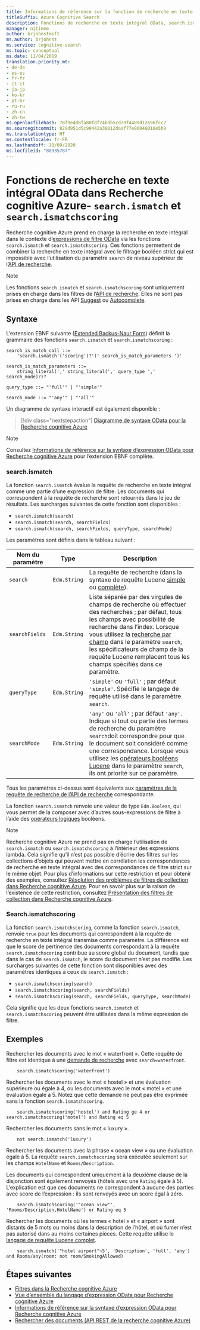 ```yaml
---
title: Informations de référence sur la fonction de recherche en texte intégral OData
titleSuffix: Azure Cognitive Search
description: Fonctions de recherche en texte intégral OData, search.ismatch et search.ismatchscoring dans les requêtes de Recherche cognitive Azure.
manager: nitinme
author: brjohnstmsft
ms.author: brjohnst
ms.service: cognitive-search
ms.topic: conceptual
ms.date: 11/04/2019
translation.priority.mt:
- de-de
- es-es
- fr-fr
- it-it
- ja-jp
- ko-kr
- pt-br
- ru-ru
- zh-cn
- zh-tw
ms.openlocfilehash: 78f9e4d8fa80fdf74bdb5cd79f4489d12696fcc2
ms.sourcegitcommit: 829d951d5c90442a38012daaf77e86046018e5b9
ms.translationtype: HT
ms.contentlocale: fr-FR
ms.lasthandoff: 10/09/2020
ms.locfileid: "88935787"
---
```

# <a name="odata-full-text-search-functions-in-azure-cognitive-search---searchismatch-and-searchismatchscoring"></a>Fonctions de recherche en texte intégral OData dans Recherche cognitive Azure- `search.ismatch` et `search.ismatchscoring`

Recherche cognitive Azure prend en charge la recherche en texte intégral dans le contexte d’[expressions de filtre OData](query-odata-filter-orderby-syntax.md) via les fonctions `search.ismatch` et `search.ismatchscoring`. Ces fonctions permettent de combiner la recherche en texte intégral avec le filtrage booléen strict qui est impossible avec l’utilisation du paramètre `search` de niveau supérieur de l’[API de recherche](/rest/api/searchservice/search-documents).

> [!NOTE]
> Les fonctions `search.ismatch` et `search.ismatchscoring` sont uniquement prises en charge dans les filtres de l’[API de recherche](/rest/api/searchservice/search-documents). Elles ne sont pas prises en charge dans les API [Suggest](/rest/api/searchservice/suggestions) ou [Autocomplete](/rest/api/searchservice/autocomplete).

## <a name="syntax"></a>Syntaxe

L’extension EBNF suivante ([Extended Backus-Naur Form](https://en.wikipedia.org/wiki/Extended_Backus–Naur_form)) définit la grammaire des fonctions `search.ismatch` et `search.ismatchscoring` :

<!-- Upload this EBNF using https://bottlecaps.de/rr/ui to create a downloadable railroad diagram. -->

```
search_is_match_call ::=
    'search.ismatch'('scoring')?'(' search_is_match_parameters ')'

search_is_match_parameters ::=
    string_literal(',' string_literal(',' query_type ',' search_mode)?)?

query_type ::= "'full'" | "'simple'"

search_mode ::= "'any'" | "'all'"
```

Un diagramme de syntaxe interactif est également disponible :

> [!div class="nextstepaction"]
> [Diagramme de syntaxe OData pour la Recherche cognitive Azure](https://azuresearch.github.io/odata-syntax-diagram/#search_is_match_call)

> [!NOTE]
> Consultez [Informations de référence sur la syntaxe d’expression OData pour Recherche cognitive Azure](search-query-odata-syntax-reference.md) pour l’extension EBNF complète.

### <a name="searchismatch"></a>search.ismatch

La fonction `search.ismatch` évalue la requête de recherche en texte intégral comme une partie d’une expression de filtre. Les documents qui correspondent à la requête de recherche sont retournés dans le jeu de résultats. Les surcharges suivantes de cette fonction sont disponibles :

- `search.ismatch(search)`
- `search.ismatch(search, searchFields)`
- `search.ismatch(search, searchFields, queryType, searchMode)`

Les paramètres sont définis dans le tableau suivant :

| Nom du paramètre | Type | Description |
| --- | --- | --- |
| `search` | `Edm.String` | La requête de recherche (dans la syntaxe de requête Lucene [simple](query-simple-syntax.md) ou [complète](query-lucene-syntax.md)). |
| `searchFields` | `Edm.String` | Liste séparée par des virgules de champs de recherche où effectuer des recherches ; par défaut, tous les champs avec possibilité de recherche dans l’index. Lorsque vous utilisez la [recherche par champ](query-lucene-syntax.md#bkmk_fields) dans le paramètre `search`, les spécificateurs de champ de la requête Lucene remplacent tous les champs spécifiés dans ce paramètre. |
| `queryType` | `Edm.String` | `'simple'` ou `'full'` ; par défaut `'simple'`. Spécifie le langage de requête utilisé dans le paramètre `search`. |
| `searchMode` | `Edm.String` | `'any'` ou `'all'` ; par défaut `'any'`. Indique si tout ou partie des termes de recherche du paramètre `search`doit correspondre pour que le document soit considéré comme une correspondance. Lorsque vous utilisez les [opérateurs booléens Lucene](query-lucene-syntax.md#bkmk_boolean) dans le paramètre `search`, ils ont priorité sur ce paramètre. |

Tous les paramètres ci-dessus sont équivalents aux [paramètres de la requête de recherche de l’API de recherche](/rest/api/searchservice/search-documents) correspondante.

La fonction `search.ismatch` renvoie une valeur de type `Edm.Boolean`, qui vous permet de la composer avec d’autres sous-expressions de filtre à l’aide des [opérateurs logiques](search-query-odata-logical-operators.md) booléens.

> [!NOTE]
> Recherche cognitive Azure ne prend pas en charge l’utilisation de `search.ismatch` ou `search.ismatchscoring` à l’intérieur des expressions lambda. Cela signifie qu’il n’est pas possible d’écrire des filtres sur les collections d’objets qui peuvent mettre en corrélation les correspondances de recherche en texte intégral avec des correspondances de filtre strict sur le même objet. Pour plus d’informations sur cette restriction et pour obtenir des exemples, consultez [Résolution des problèmes de filtres de collection dans Recherche cognitive Azure](search-query-troubleshoot-collection-filters.md). Pour en savoir plus sur la raison de l’existence de cette restriction, consultez [Présentation des filtres de collection dans Recherche cognitive Azure](search-query-understand-collection-filters.md).


### <a name="searchismatchscoring"></a>Search.ismatchscoring

La fonction `search.ismatchscoring`, comme la fonction `search.ismatch`, renvoie `true` pour les documents qui correspondent à la requête de recherche en texte intégral transmise comme paramètre. La différence est que le score de pertinence des documents correspondant à la requête `search.ismatchscoring` contribue au score global du document, tandis que dans le cas de `search.ismatch`, le score du document n’est pas modifié. Les surcharges suivantes de cette fonction sont disponibles avec des paramètres identiques à ceux de `search.ismatch` :

- `search.ismatchscoring(search)`
- `search.ismatchscoring(search, searchFields)`
- `search.ismatchscoring(search, searchFields, queryType, searchMode)`

Cela signifie que les deux fonctions `search.ismatch` et `search.ismatchscoring` peuvent être utilisées dans la même expression de filtre.

## <a name="examples"></a>Exemples

Rechercher les documents avec le mot « waterfront ». Cette requête de filtre est identique à une [demande de recherche](/rest/api/searchservice/search-documents) avec `search=waterfront`.

```odata-filter-expr
    search.ismatchscoring('waterfront')
```

Rechercher les documents avec le mot « hostel » et une évaluation supérieure ou égale à 4, ou les documents avec le mot « motel » et une évaluation égale à 5. Notez que cette demande ne peut pas être exprimée sans la fonction `search.ismatchscoring`.

```odata-filter-expr
    search.ismatchscoring('hostel') and Rating ge 4 or search.ismatchscoring('motel') and Rating eq 5
```

Rechercher les documents sans le mot « luxury ».

```odata-filter-expr
    not search.ismatch('luxury')
```

Rechercher les documents avec la phrase « ocean view » ou une évaluation égale à 5. La requête `search.ismatchscoring` sera exécutée seulement sur les champs `HotelName` et `Rooms/Description`.

Les documents qui correspondent uniquement à la deuxième clause de la disjonction sont également renvoyés (hôtels avec une `Rating` égale à 5). L’explication est que ces documents ne correspondent à aucune des parties avec score de l’expression : ils sont renvoyés avec un score égal à zéro.

```odata-filter-expr
    search.ismatchscoring('"ocean view"', 'Rooms/Description,HotelName') or Rating eq 5
```

Rechercher les documents où les termes « hotel » et « airport » sont distants de 5 mots ou moins dans la description de l’hôtel, et où fumer n’est pas autorisé dans au moins certaines pièces. Cette requête utilise le [langage de requête Lucene complet](query-lucene-syntax.md).

```odata-filter-expr
    search.ismatch('"hotel airport"~5', 'Description', 'full', 'any') and Rooms/any(room: not room/SmokingAllowed)
```

## <a name="next-steps"></a>Étapes suivantes  

- [Filtres dans la Recherche cognitive Azure](search-filters.md)
- [Vue d’ensemble du langage d’expression OData pour Recherche cognitive Azure](query-odata-filter-orderby-syntax.md)
- [Informations de référence sur la syntaxe d’expression OData pour Recherche cognitive Azure](search-query-odata-syntax-reference.md)
- [Rechercher des documents &#40;API REST de la recherche cognitive Azure&#41;](/rest/api/searchservice/Search-Documents)